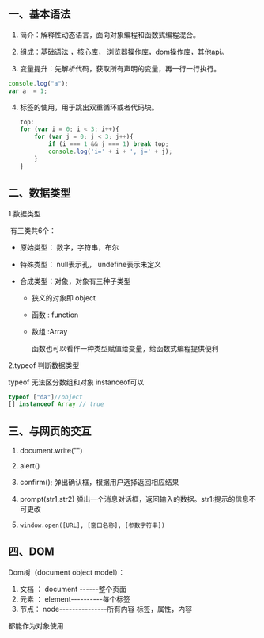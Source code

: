 ## 一、基本语法

1. 简介：解释性动态语言，面向对象编程和函数式编程混合。

2. 组成：基础语法 ，核心库， 浏览器操作库，dom操作库，其他api。

3. 变量提升：先解析代码，获取所有声明的变量，再一行一行执行。

```javascript
console.log("a");
var a  = 1;
```

4. 标签的使用，用于跳出双重循环或者代码块。

   ```javascript
   top:
   for (var i = 0; i < 3; i++){
       for (var j = 0; j < 3; j++){
           if (i === 1 && j === 1) break top;
           console.log('i=' + i + ', j=' + j);
       }
   }
   ```

   

## 二、数据类型

1.数据类型

​	有三类共6个：

+ 原始类型： 数字，字符串，布尔

+ 特殊类型： null表示孔， undefine表示未定义

+ 合成类型：对象，对象有三种子类型

  + 狭义的对象即 object

  + 函数 : function 

  + 数组 :Array

    函数也可以看作一种类型赋值给变量，给函数式编程提供便利

2.typeof 判断数据类型

typeof 无法区分数组和对象      instanceof可以

```javascript
typeof ["da"]//object 
[] instanceof Array // true
```

## 三、与网页的交互

1. document.write("")

2. alert()

3. confirm(); 弹出确认框，根据用户选择返回相应结果

4. prompt(str1,str2)  弹出一个消息对话框，返回输入的数据。str1:提示的信息不可更改

5. ```
   window.open([URL], [窗口名称], [参数字符串])
   ```

## 四、DOM

Dom树（document object model）：

1. 文档 ： document ------整个页面
2. 元素 ： element----------每个标签
3. 节点：  node---------------所有内容 标签，属性，内容

都能作为对象使用


